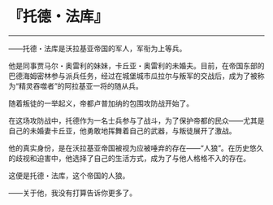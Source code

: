 # 『托德・法库』

------

――托德・法库是沃拉基亚帝国的军人，军衔为上等兵。

他是同事贾马尔・奥雷利的妹妹，卡丘亚・奥雷利的未婚夫。目前，在帝国东部的巴德海姆密林参与派兵任务，经过在城堡城市瓜拉尔与叛军的交战后，成为了被称为“精灵吞噬者”的阿拉基亚一将的随从兵。

随着叛徒的一举起义，帝都卢普加纳的包围攻防战开始了。

在这场攻防战中，托德作为一名士兵参与了战斗，为了保护帝都的民众——尤其是自己的未婚妻卡丘亚，他勇敢地挥舞着自己的武器，与叛徒展开了激战。

他的真实身份，是在沃拉基亚帝国被视为应被唾弃的存在——“人狼”。在历史悠久的歧视和迫害中，他选择了自己的生活方式，成为了与他人格格不入的存在。

这便是托德・法库，这个帝国的人狼。

――关于他，我没有打算告诉你更多了。

